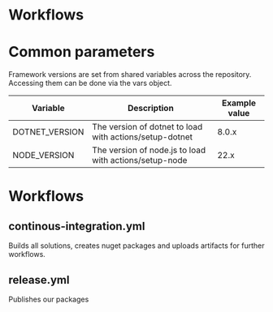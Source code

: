 Workflows
=========

# Common parameters
Framework versions are set from shared variables across the repository.
Accessing them can be done via the vars object.

| Variable       | Description                                             | Example value |
| -------------- | ------------------------------------------------------- | ------------- |
| DOTNET_VERSION | The version of dotnet to load with actions/setup-dotnet | 8.0.x         |
| NODE_VERSION   | The version of node.js to load with actions/setup-node  | 22.x          |

# Workflows
## continous-integration.yml
Builds all solutions, creates nuget packages and uploads artifacts for further workflows.

## release.yml
Publishes our packages